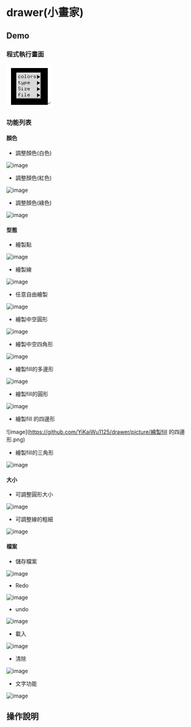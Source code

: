 # drawer(小畫家)

## Demo

### 程式執行畫面

![image](https://github.com/YiKaiWu1125/drawer/blob/main/picture/%E4%B8%BB%E5%8A%9F%E8%83%BD%E9%81%B8%E5%96%AE.png)

### 功能列表

#### 顏色

+ 調整顏色(白色)

![image](https://github.com/YiKaiWu1125/drawer/picture/調整顏色白色.png)

+ 調整顏色(紅色)

![image](https://github.com/YiKaiWu1125/drawer/picture/調整顏色紅色.png)

+ 調整顏色(綠色)

![image](https://github.com/YiKaiWu1125/drawer/picture/調整顏色綠色.png)

#### 型態

+ 繪製點

![image](https://github.com/YiKaiWu1125/drawer/picture/繪製點座標.png)

+ 繪製線

![image](https://github.com/YiKaiWu1125/drawer/picture/繪製線.png)

+ 任意自由繪製

![image](https://github.com/YiKaiWu1125/drawer/picture/任意自由繪畫.png)

+ 繪製中空圓形

![image](https://github.com/YiKaiWu1125/drawer/picture/繪製中空圓形.png)

+ 繪製中空四角形

![image](https://github.com/YiKaiWu1125/drawer/picture/繪製中空四角形.png)

+ 繪製fill的多邊形

![image](https://github.com/YiKaiWu1125/drawer/picture/繪製fill的多邊形.png)

+ 繪製fill的圓形

![image](https://github.com/YiKaiWu1125/drawer/picture/繪製fill的圓形.png)

+ 繪製fill 的四邊形

![image](https://github.com/YiKaiWu1125/drawer/picture/繪製fill 的四邊形.png)

+ 繪製fill的三角形

![image](https://github.com/YiKaiWu1125/drawer/picture/繪製fill的三角形.png)

#### 大小

+ 可調整圓形大小

![image](https://github.com/YiKaiWu1125/drawer/picture/可調整大小.png)

+ 可調整線的粗細

![image](https://github.com/YiKaiWu1125/drawer/picture/可調大小圓.png)

#### 檔案

+ 儲存檔案

![image](https://github.com/YiKaiWu1125/drawer/picture/儲存檔案.png)

+ Redo

![image](https://github.com/YiKaiWu1125/drawer/picture/執行redo.png)

+ undo

![image](https://github.com/YiKaiWu1125/drawer/picture/執行undo.png)

+ 載入

![image](https://github.com/YiKaiWu1125/drawer/picture/載入存檔.png)

+ 清除

![image](https://github.com/YiKaiWu1125/drawer/picture/清除.png)

+ 文字功能

![image](https://github.com/YiKaiWu1125/drawer/picture/文字功能.png)

## 操作說明
